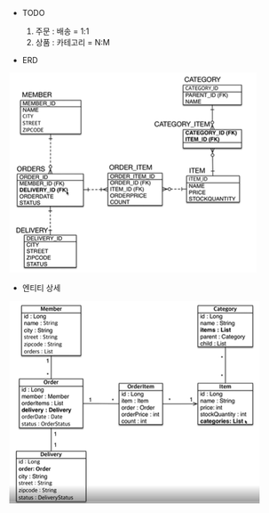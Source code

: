 - TODO
  1. 주문 : 배송 = 1:1
  2. 상품 : 카테고리 = N:M

- ERD

![img_5.png](img_5.png)

- 엔티티 상세

![img_6.png](img_6.png)


